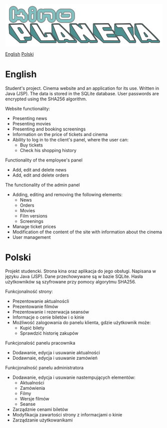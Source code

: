 ![Alt text](web/img/kino_logo.png?raw=true "Title")

[English](#english)
[Polski](#polski)

# English
Student's project. Cinema website and an application for its use. Written in Java (JSP). The data is stored in the SQLite database. User passwords are encrypted using the SHA256 algorithm.

Website functionality:
* Presenting news
* Presenting movies
* Presenting and booking screenings
* Information on the price of tickets and cinema
* Ability to log in to the client's panel, where the user can:
  * Buy tickets
  * Check his shopping history

Functionality of the employee's panel
* Add, edit and delete news
* Add, edit and delete orders

The functionality of the admin panel
* Adding, editing and removing the following elements:
  * News
  * Orders
  * Movies
  * Film versions
  * Screenings
* Manage ticket prices
* Modification of the content of the site with information about the cinema
* User management

# Polski
Projekt studencki. Strona kina oraz aplikacja do jego obsługi. Napisana w języku Java (JSP). Dane przechowywane są w bazie SQLite. Hasła użytkowników są szyfrowane przy pomocy algorytmu SHA256.

Funkcjonalność strony:
* Prezentowanie aktualnoścli
* Prezentowanie filmów
* Prezentowanie i rezerwacja seansów
* Informacje o cenie biletów i o kinie
* Możliwość zalogowania do panelu klienta, gdzie użytkownik może:
  * Kupić bilety
  * Sprawdzić historię zakupów

Funkcjonalość panelu pracownika
* Dodawanie, edycja i usuwanie aktualności
* Dodawnaie, edycja i usuwanie zamówień

Funkcjonalność panelu administratora
* Dodawanie, edycja i usuwanie nastempujących elementów:
  * Aktualności
  * Zamówienia
  * Filmy
  * Wersje filmów
  * Seanse
* Zarządznie cenami biletów
* Modyfikacja zawartości strony z informacjami o kinie
* Zarządzanie użytkowanikami
